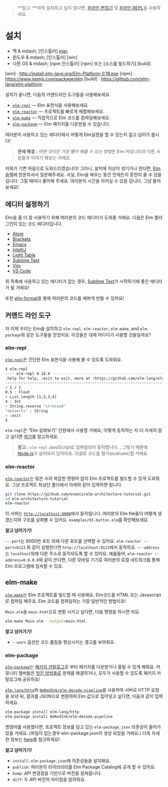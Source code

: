 >**참고 :**아직 설치하고 싶지 않다면, [온라인 편집기](http://elm-lang.org/try) 및 [온라인 REPL](http://elmrepl.cuberoot.in/)을 사용하세요.


# 설치

  * 맥 & mdash; [인스톨러] [mac]
  * 윈도우 & mdash; [인스톨러] [win]
  * 다른 OS & mdash; [npm 인스톨러] [npm] 또는 [소스를 빌드하기] [build]

[mac]: http://install.elm-lang.org/Elm-Platform-0.18.pkg
[win] : http://install.elm-lang.org/Elm-Platform-0.18.exe
[npm] : https://www.npmjs.com/package/elm
[build] : https://github.com/elm-lang/elm-platform

설치가 끝나면, 다음의 커맨드라인 도구들을 사용해보세요.

- [`elm-repl`](#elm-repl) — Elm 표현식을 사용해보세요
- [`elm-reactor`](#elm-reactor) — 프로젝트를 빠르게 체험해보세요.
- [`elm-make`](#elm-make) — 직접적으로 Elm 코드를 컴파일해보세요.
- [`elm-package`](#elm-package) &mdash; Elm 패키지를 다운받을 수 있습니다.

여러분이 사용하고 있는 에디터에서 어떻게 Elm설정을 할 수 있는지 짚고 넘어가 봅시다!


> **문제 해결 :** *어떤 것이든 가장 빨리 배울 수 있는 방법*은 Elm 커뮤니티의 다른 사람들과 이야기 해보는 거에요.
 
 저희가 기쁜 마음으로 도와드리겠습니다! 그러니, 설치에 이상이 생기거나 한다면, [Elm 슬랙](http://elmlang.herokuapp.com/)에 방문하셔서 질문해주세요. 사실, Elm을 배우는 동안 언제든지 혼란이 올 수 있을 겁니다. 그럴 때마다 물어봐 주세요. 여러분의 시간을 아끼실 수 있을 겁니다. 그냥 물어보세요!  


## 에디터 설정하기

Elm을 좀 더 잘 사용하기 위해 여러분의 코드 에디터가 도와줄 거에요. 다음은 Elm 플러그인이 있는 코드 에디터입니다.

  * [Atom](https://atom.io/packages/language-elm)
  * [Brackets](https://github.com/lepinay/elm-brackets)
  * [Emacs](https://github.com/jcollard/elm-mode)
  * [IntelliJ](https://github.com/durkiewicz/elm-plugin)
  * [Light Table](https://github.com/rundis/elm-light)
  * [Sublime Text](https://packagecontrol.io/packages/Elm%20Language%20Support)
  * [Vim](https://github.com/lambdatoast/elm.vim)
  * [VS Code](https://github.com/sbrink/vscode-elm)

위 목록에 사용하고 있는 에디터가 없는 경우, [Sublime Text](https://www.sublimetext.com/)가 시작하기에 좋은 에디터가 될 거에요!

또한 [elm-format][]을 통해 여러분의 코드를 예쁘게 만들 수 있어요!

[elm-format]: https://github.com/avh4/elm-format


## 커맨드 라인 도구

자 이제 우리는 Elm을 설치하고 `elm-repl`, `elm-reactor`, `elm-make`, and `elm-package`와 같은 도구들을 얻었어요. 이것들은 대체 어디다가 사용할 것들일까요? 


### elm-repl

[`elm-repl`](https://github.com/elm-lang/elm-repl)은 간단한 Elm 표현식을 사용해 볼 수 있도록 도와줘요.

```bash
$ elm-repl
---- elm-repl 0.18.0 -----------------------------------------------------------
:help for help, :exit to exit, more at <https://github.com/elm-lang/elm-repl>
--------------------------------------------------------------------------------
> 1 / 2
0.5 : Float
> List.length [1,2,3,4]
4 : Int
> String.reverse "stressed"
"desserts" : String
> :exit
$
```

`elm-repl`은 &ldquo;Elm 살펴보기&rdquo; 단원에서 사용할 거에요, 어떻게 동작하는 지 더 자세히 알고 싶다면 [여기](https://github.com/elm-lang/elm-repl/blob/master/README.md)를 참고하세요.

> **참고 :** `elm-repl` JavaScript로 컴파일되어 동작합니다. , 그렇기 때문에 [Node.js](http://nodejs.org/)가 설치되어 있어야죠. 이걸로 코드를 평가(evaluate)할 거에요.



### elm-reactor

[`elm-reactor`](https://github.com/elm-lang/elm-reactor)는 많은 수의 복잡한 명령어 없이 Elm 프로젝트를 빌드할 수 있게 도와줘요. 그냥 프로젝트 최상단 폴더에서 아래와 같이 입력하면 됩니다.

```bash
git clone https://github.com/evancz/elm-architecture-tutorial.git
cd elm-architecture-tutorial
elm-reactor
```

이 서버는 [`http://localhost:8000`](http://localhost:8000)에서 동작됩니다. 여러분의 Elm file들이 어떻게 생겼는지와 구조를 살펴볼 수 있어요. `examples/01-button.elm`를 확인해보세요.

**알고 넘어가기!**

-`--port`는 8000번 포트 외에 다른 포트를 선택할 수 있어요. 
  `elm-reactor --port=8123` 와 같이 실행한다면 `http://localhost:8123`에서 동작하죠.
-`--address`는 `localhost`외에 다른 주소로 동작되도록 할 수 있어요. 
  예를들어, `elm-reactor --address=0.0.0.0`와 같이 쓴다면,
  다른 모바일 기기로 여러분의 로컬 네트워크를 통해 Elm 프로그램에 접속할 수 있죠.


## elm-make

[`elm-make`](https://github.com/elm-lang/elm-make)는 Elm 프로젝트를 빌드할 때 사용해요. Elm코드를 HTML 또는 Javascript로 컴파일 해주죠. Elm 코드를 컴파일하는 가장 일반적인 방법이죠!

 `Main.elm`을 `main.html`으로 변환 시키고 싶다면, 다음 명령을 하시면 되요.

```bash
elm-make Main.elm --output=main.html
```

**알고 넘어가기!**

- `--warn` 옵션은 코드 품질을 향상시키는 경고를 보여줘요.


### elm-package

[`elm-package`](https://github.com/elm-lang/elm-package)는 [패키지 카탈로그](http://package.elm-lang.org/)로 부터 패키지를 다운받거나 올릴 수 있게 해줘요. 커뮤니티 멤버들은 [멋진 방법들로](http://package.elm-lang.org/help/design-guidelines) 문제를 해결하거나, 모두가 사용할 수 있도록 패키지 카탈로그에 공유하죠!

[`elm-lang/http`][http]와 [`NoRedInk/elm-decode-pipeline`][pipe]를 사용하여 서버로 HTTP 요청을 보낸 뒤, 결과를 JSON으로 변환하여 Elm 값으로 집어넣고 싶다면, 다음과 같이 입력하세요.

[http]: http://package.elm-lang.org/packages/elm-lang/http/latest
[pipe]: http://package.elm-lang.org/packages/NoRedInk/elm-decode-pipeline/latest

```bash
elm-package install elm-lang/http
elm-package install NoRedInk/elm-decode-pipeline
```

명령어를 사용했다면, 프로젝트 정보를 담고 있는 `elm-package.json` 의존성이 들어가 있을 거에요. (파일이 없는경우 elm-package.json이 생성 되었을 거에요.) 더욱 자세한 정보는 [here](https://github.com/elm-lang/elm-package)를 참고하세요!


**알고 넘어가기!**

- `install`: `elm-package.json`에 의존성들을 설치해요.
- `publish`: 여러분의 라이브러리를 Elm Package Catalog에 공개 할 수 있어요.
- `bump`: API 변경점을 기반으로 버전을 뭉쳐줍니다.
- `diff`: 두 API 버전의 차이점을 알려줘요.